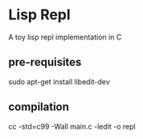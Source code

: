 # Lisp Repl 

A toy lisp repl implementation in C

## pre-requisites

sudo apt-get install libedit-dev 

## compilation

cc -std=c99 -Wall main.c -ledit -o repl